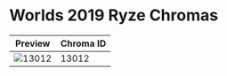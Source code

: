 # Worlds 2019 Ryze Chromas

| Preview | Chroma ID |
|---------|-----------|
| ![13012](https://raw.communitydragon.org/latest/plugins/rcp-be-lol-game-data/global/default/v1/champion-chroma-images/13/13012.png) | 13012 |